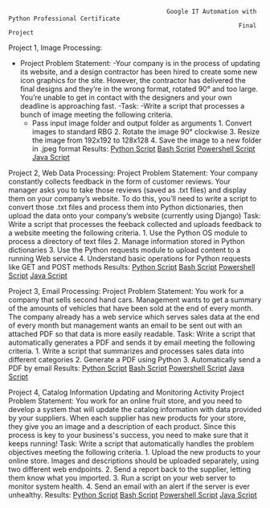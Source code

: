                                                 Google IT Automation with Python Professional Certificate 
                                                                    Final Project

Project 1, Image Processing:<br />
-   Project Problem Statement:
    -Your company is in the process of updating its website, and a design contractor has been hired to create some new icon graphics for the site. However, the contractor has delivered the final designs and they’re in the wrong format, rotated 90° and too large. You’re unable to get in contact with the designers and your own deadline is approaching fast.
    -Task:
     -Write a script that processes a bunch of image meeting the following criteria. 
      -   Pass input image folder and output folder as arguments
        1. Convert images to standard RBG
        2. Rotate the image 90° clockwise
        3. Resize the image from 192x192 to 128x128
        4. Save the image to a new folder in .jpeg format
    Results:
        [Python Script](Image_processing/image_processing.py)
        [Bash Script](Image_processing/image_processing.sh)
        [Powershell Script](Image_processing/image-processing.ps1)
        [Java Script](Image_processing/ImageProcessing)

Project 2, Web Data Processing: 
    Project Problem Statement: 
     Your company constantly collects feedback in the form of customer reviews. Your manager asks you to take those reviews (saved as .txt files) and display them on your company’s website. To do this, you’ll need to write a script to convert those .txt files and process them into Python dictionaries, then upload the data onto your company’s website (currently using Django)
    Task:
     Write a script that processes the feeback collected and uploads feedback to a website meeting the following criteria.
        1. Use the Python OS module to process a directory of text files 
        2. Manage information stored in Python dictionaries
        3. Use the Python requests module to upload content to a running Web service
        4. Understand basic operations for Python requests like GET and POST methods
    Results: 
        [Python Script](Web_data_processing/web_data_processing.py)
        [Bash Script](Web_data_processing/web_data_processing.sh)
        [Powershell Script](Web_data_processing/web-data-processing.ps1)
        [Java Script](Web_data_processing/WebDataProcessing)

Project 3, Email Processing:
    Project Problem Statement:
     You work for a company that sells second hand cars. Management wants to get a summary of the amounts of vehicles that have been sold at the end of every month. The company already has a web service which serves sales data at the end of every month but management wants an email to be sent out with an attached PDF so that data is more easily readable.
    Task:
     Write a script that automatically generates a PDF and sends it by email meeting the following criteria.
        1. Write a script that summarizes and processes sales data into different categories
        2. Generate a PDF using Python
        3. Automatically send a PDF by email 
    Results:
        [Python Script](Email_processing/python/cars.py)
        [Bash Script](Email_processing/Bash/cars.sh)
        [Powershell Script](Email_processing/Powershell/cars.ps1)
        [Java Script](Email_processing/Java/cars)

Project 4, Catalog Information Updating and Monitoring Activity
    Project Problem Statement:
     You work for an online fruit store, and you need to develop a system that will update the catalog information with data provided by your suppliers. When each supplier has new products for your store, they give you an image and a description of each product. Since this process is key to your business's success, you need to make sure that it keeps running!
    Task:
     Write a script that automatically handles the problem objectives meeting the following criteria.
        1. Upload the new products to your online store. Images and descriptions should be uploaded separately, using two different web endpoints.
        2. Send a report back to the supplier, letting them know what you imported.
        3. Run a script on your web server to monitor system health.
        4. Send an email with an alert if the server is ever unhealthy.
    Results:
        [Python Script](Catalog_Info_processing/Python)
        [Bash Script](Catalog_Info_processing/Bash)
        [Powershell Script](Catalog_Info_processing/Powershell)
        [Java Script](Catalog_Info_processing/Java)
